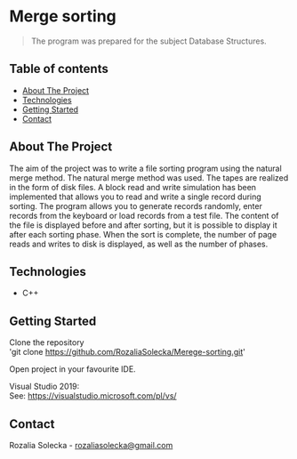 # Merge sorting
> The program was prepared for the subject Database Structures. 

## Table of contents
* [About The Project](#about-the-project)
* [Technologies](#technologies)
* [Getting Started](#getting-started)
* [Contact](#contact)

## About The Project
The aim of the project was to write a file sorting program using the natural merge method. The natural merge method was used. The tapes are realized in the form of disk files. A block read and write simulation has been implemented that allows you to read and write a single record during sorting. The program allows you to generate records randomly, enter records from the keyboard or load records from a test file. The content of the file is displayed before and after sorting, but it is possible to display it after each sorting phase. When the sort is complete, the number of page reads and writes to disk is displayed, as well as the number of phases.

## Technologies
* C++

## Getting Started
Clone the repository  
'git clone https://github.com/RozaliaSolecka/Merege-sorting.git'
  
Open project in your favourite IDE.   
  
Visual Studio 2019:  
See: https://visualstudio.microsoft.com/pl/vs/

## Contact
Rozalia Solecka - rozaliasolecka@gmail.com
